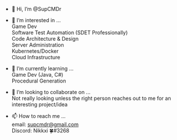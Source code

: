 - 👋 Hi, I’m @SupCMDr

- 👀 I’m interested in ...    
Game Dev    
Software Test Automation (SDET Professionally)    
Code Architecture & Design    
Server Administration    
Kubernetes/Docker    
Cloud Infrastructure    
    
    
- 🌱 I’m currently learning ...    
Game Dev (Java, C#)    
Procedural Generation    



- 💞️ I’m looking to collaborate on ...    
Not really looking unless the right person reaches out to me for an interesting project/idea    



- 📫 How to reach me ...    
email: supcmdr@gmail.com    
Discord: Nikkxi 🍀#3268



<!---
SupCMDr/SupCMDr is a ✨ special ✨ repository because its `README.md` (this file) appears on your GitHub profile.
You can click the Preview link to take a look at your changes.
--->
